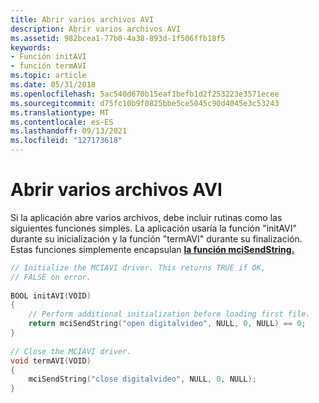 ```yaml
---
title: Abrir varios archivos AVI
description: Abrir varios archivos AVI
ms.assetid: 982bcea1-77b0-4a38-893d-1f506ffb18f5
keywords:
- Función initAVI
- función termAVI
ms.topic: article
ms.date: 05/31/2018
ms.openlocfilehash: 5ac540d670b15eaf1befb1d2f253223e3571ecee
ms.sourcegitcommit: d75fc10b9f0825bbe5ce5045c90d4045e3c53243
ms.translationtype: MT
ms.contentlocale: es-ES
ms.lasthandoff: 09/13/2021
ms.locfileid: "127173618"
---
```

# <a name="opening-multiple-avi-files"></a>Abrir varios archivos AVI

Si la aplicación abre varios archivos, debe incluir rutinas como las siguientes funciones simples. La aplicación usaría la función "initAVI" durante su inicialización y la función "termAVI" durante su finalización. Estas funciones simplemente encapsulan [**la función mciSendString.**](/previous-versions//dd757161(v=vs.85))


```C++
// Initialize the MCIAVI driver. This returns TRUE if OK, 
// FALSE on error. 
 
BOOL initAVI(VOID) 
{ 
    // Perform additional initialization before loading first file. 
    return mciSendString("open digitalvideo", NULL, 0, NULL) == 0; 
} 
 
// Close the MCIAVI driver. 
void termAVI(VOID) 
{ 
    mciSendString("close digitalvideo", NULL, 0, NULL); 
} 
```



 

 
